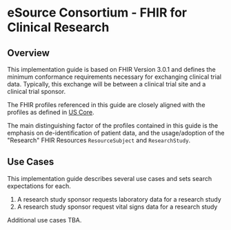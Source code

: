 # eSource Consortium - FHIR for Clinical Research 
## Overview

This implementation guide is based on FHIR Version 3.0.1 and defines the minimum conformance requirements necessary for exchanging clinical trial data. Typically, this exchange will be between a clinical trial site and a clinical trial sponsor.

The FHIR profiles referenced in this guide are closely aligned with the profiles as defined in [US Core](http://www.hl7.org/fhir/us/core/). 

The main distinguishing factor of the profiles contained in this guide is the emphasis on de-identification of patient data, and the usage/adoption of the "Research" FHIR Resources ``ResourceSubject`` and ``ResearchStudy``. 

## Use Cases
This implementation guide describes several use cases and sets search expectations for each.

1. A research study sponsor requests laboratory data for a research study
2. A research study sponsor request vital signs data for a research study

Additional use cases TBA.